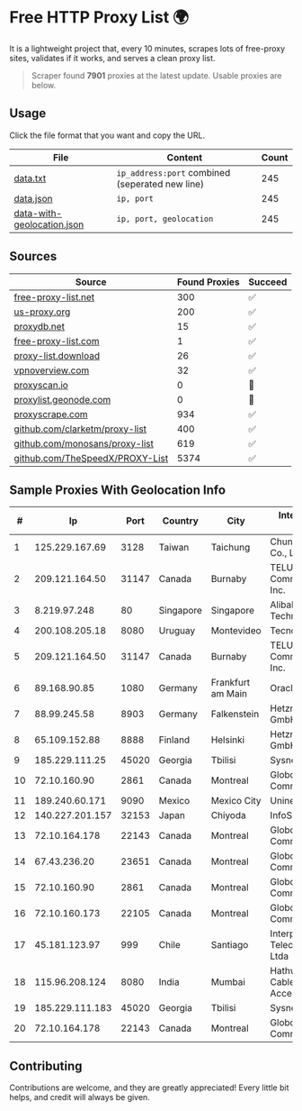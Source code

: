 
# Free HTTP Proxy List 🌍

It is a lightweight project that, every 10 minutes, scrapes lots of free-proxy sites, validates if it works, and serves a clean proxy list.


> Scraper found **7901** proxies at the latest update. Usable proxies are below.

## Usage

Click the file format that you want and copy the URL.


|File|Content|Count|
|----|-------|-----|
|[data.txt](https://raw.githubusercontent.com/themiralay/Proxy-List-World/master/data.txt)|`ip_address:port` combined (seperated new line)|245|
|[data.json](https://raw.githubusercontent.com/themiralay/Proxy-List-World/master/data.json)|`ip, port`|245|
|[data-with-geolocation.json](https://raw.githubusercontent.com/themiralay/Proxy-List-World/master/data-with-geolocation.json)|`ip, port, geolocation`|245|

## Sources

|Source|Found Proxies|Succeed|
|------|-------------|-------|
|[free-proxy-list.net](https://free-proxy-list.net)|300|✅|
|[us-proxy.org](https://www.us-proxy.org)|200|✅|
|[proxydb.net](http://proxydb.net)|15|✅|
|[free-proxy-list.com](https://free-proxy-list.com/?page=&port=&type%5B%5D=http&type%5B%5D=https&up_time=0&search=Search)|1|✅|
|[proxy-list.download](https://www.proxy-list.download/HTTP)|26|✅|
|[vpnoverview.com](https://vpnoverview.com/privacy/anonymous-browsing/free-proxy-servers)|32|✅|
|[proxyscan.io](https://www.proxyscan.io)|0|🚫|
|[proxylist.geonode.com](https://proxylist.geonode.com/api/proxy-list?limit=300&page=1&sort_by=lastChecked&sort_type=desc&protocols=http,https)|0|🚫|
|[proxyscrape.com](https://api.proxyscrape.com/v2/?request=displayproxies&protocol=http&timeout=10000&country=all&ssl=all&anonymity=all)|934|✅|
|[github.com/clarketm/proxy-list](https://raw.githubusercontent.com/clarketm/proxy-list/master/proxy-list-raw.txt)|400|✅|
|[github.com/monosans/proxy-list](https://raw.githubusercontent.com/monosans/proxy-list/main/proxies/http.txt)|619|✅|
|[github.com/TheSpeedX/PROXY-List](https://raw.githubusercontent.com/TheSpeedX/PROXY-List/master/http.txt)|5374|✅|


## Sample Proxies With Geolocation Info

|#|Ip|Port|Country|City|Internet Service Provider|
|-|--|----|-------|----|-------------------------|
|1|125.229.167.69|3128|Taiwan|Taichung|Chunghwa Telecom Co., Ltd.|
|2|209.121.164.50|31147|Canada|Burnaby|TELUS Communications Inc.|
|3|8.219.97.248|80|Singapore|Singapore|Alibaba (US) Technology Co., Ltd.|
|4|200.108.205.18|8080|Uruguay|Montevideo|Tecnowind S.A.|
|5|209.121.164.50|31147|Canada|Burnaby|TELUS Communications Inc.|
|6|89.168.90.85|1080|Germany|Frankfurt am Main|Oracle Corporation|
|7|88.99.245.58|8903|Germany|Falkenstein|Hetzner Online GmbH|
|8|65.109.152.88|8888|Finland|Helsinki|Hetzner Online GmbH|
|9|185.229.111.25|45020|Georgia|Tbilisi|Sysnet LLC|
|10|72.10.160.90|2861|Canada|Montreal|GloboTech Communications|
|11|189.240.60.171|9090|Mexico|Mexico City|Uninet S.A. de C.V.|
|12|140.227.201.157|32153|Japan|Chiyoda|InfoSphere|
|13|72.10.164.178|22143|Canada|Montreal|GloboTech Communications|
|14|67.43.236.20|23651|Canada|Montreal|GloboTech Communications|
|15|72.10.160.90|2861|Canada|Montreal|GloboTech Communications|
|16|72.10.160.173|22105|Canada|Montreal|GloboTech Communications|
|17|45.181.123.97|999|Chile|Santiago|Interpit Telecomunicaciones Ltda|
|18|115.96.208.124|8080|India|Mumbai|Hathway IP over Cable Internet Access|
|19|185.229.111.183|45020|Georgia|Tbilisi|Sysnet LLC|
|20|72.10.164.178|22143|Canada|Montreal|GloboTech Communications|



## Contributing

Contributions are welcome, and they are greatly appreciated! Every
little bit helps, and credit will always be given.

